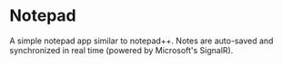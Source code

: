 # Notepad

A simple notepad app similar to notepad++. Notes are auto-saved and synchronized in real time (powered by Microsoft's SignalR).
